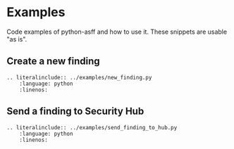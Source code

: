 # Examples

Code examples of python-asff and how to use it. These snippets are usable "as is".

## Create a new finding 

```eval_rst
.. literalinclude:: ../examples/new_finding.py
    :language: python
    :linenos:
```

## Send a finding to Security Hub

```eval_rst
.. literalinclude:: ../examples/send_finding_to_hub.py
    :language: python
    :linenos:
```
